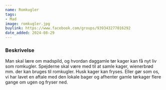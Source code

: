 ```yaml
---
name: Romkugler
tags:
- Mad
image: romkugler.jpg
buylink: https://www.facebook.com/groups/939343277016292
date_added: 2024-08-29
---
```

### Beskrivelse ###

Man skal lære om madspild, og hvordan daggamle tør kager kan få nyt liv som romkugler.
Spejderne skal være med til at samle kager, wienerbrød mm. der kan bruges til romkugler.
Husk kager kan fryses.
Eller gør som os, vi har lavet en aftale med den lokale bager og afhenter gamle tørkager flere gange om ugen og fryser ned.